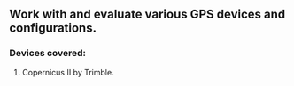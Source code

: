 <h2>Work with and evaluate various GPS devices and configurations.</h2>

<h3>Devices covered:</h3>

1. Copernicus II by Trimble.
